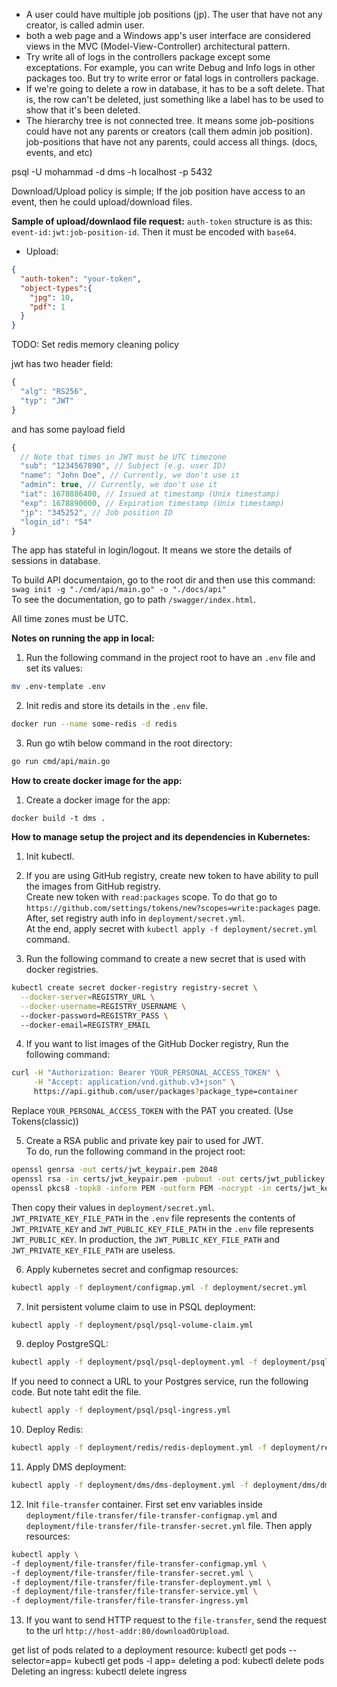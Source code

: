 - A user could have multiple job positions (jp). The user that have not any creator, is called admin user.  
- both a web page and a Windows app's user interface are considered views in the MVC (Model-View-Controller) architectural pattern.
- Try write all of logs in the controllers package except some exceptations. For example, you can write Debug and Info logs in other packages too. But try to write error or fatal logs in controllers package.
- If we're going to delete a row in database, it has to be a soft delete. That is, the row can't be deleted, just something like a label has to be used to show that it's been deleted.
- The hierarchy tree is not connected tree. It means some job-positions could have not any parents or creators (call them admin job position). job-positions that have not any parents, could access all things. (docs, events, and etc)

psql -U mohammad -d dms -h localhost -p 5432

Download/Upload policy is simple; If the job position have access to an event, then he could upload/download files.

**Sample of upload/downlaod file request:**
`auth-token` structure is as this: `event-id:jwt:job-position-id`. Then it must be encoded with `base64`.  

- Upload:  
```json
{
  "auth-token": "your-token",
  "object-types":{
    "jpg": 10,
    "pdf": 1
  }
}
```

TODO: Set redis memory cleaning policy

jwt has two header field:   
```js
{
  "alg": "RS256",
  "typ": "JWT"
}
```  
and has some payload field   
```js
{
  // Note that times in JWT must be UTC timezone
  "sub": "1234567890", // Subject (e.g. user ID)
  "name": "John Doe", // Currently, we don't use it
  "admin": true, // Currently, we don't use it
  "iat": 1678886400, // Issued at timestamp (Unix timestamp)
  "exp": 1678890000, // Expiration timestamp (Unix timestamp)
  "jp": "345252", // Job position ID
  "login_id": "54"
}
```  
The app has stateful in login/logout. It means we store the details of sessions in database.

To build API documentaion, go to the root dir and then use this command:  
`swag init -g "./cmd/api/main.go" -o "./docs/api"`  
To see the documentation, go to path `/swagger/index.html`.  

All time zones must be UTC.

**Notes on running the app in local:**
1) Run the following command in the project root to have an `.env` file and set its values:  
```sh
mv .env-template .env
```  
2) Init redis and store its details in the `.env` file.
```sh
docker run --name some-redis -d redis
```  
3) Run go wtih below command in the root directory:
```sh
go run cmd/api/main.go
```  


**How to create docker image for the app:**
1) Create a docker image for the app:  
```
docker build -t dms .
```

**How to manage setup the project and its dependencies in Kubernetes:**
1) Init kubectl.

2) If you are using GitHub registry, create new token to have ability to pull the images from GitHub registry.  
Create new token with `read:packages` scope. To do that go to `https://github.com/settings/tokens/new?scopes=write:packages` page. After, set registry auth info in `deployment/secret.yml`.   
At the end, apply secret with `kubectl apply -f deployment/secret.yml` command.  

3) Run the following command to create a new secret that is used with docker registries.
```sh
kubectl create secret docker-registry registry-secret \
  --docker-server=REGISTRY_URL \
  --docker-username=REGISTRY_USERNAME \      
  --docker-password=REGISTRY_PASS \  
  --docker-email=REGISTRY_EMAIL
```
4) If you want to list images of the GitHub Docker registry, Run the following command:
```sh
curl -H "Authorization: Bearer YOUR_PERSONAL_ACCESS_TOKEN" \
     -H "Accept: application/vnd.github.v3+json" \
     https://api.github.com/user/packages?package_type=container
```
Replace `YOUR_PERSONAL_ACCESS_TOKEN` with the PAT you created. (Use Tokens(classic))

5) Create a RSA public and private key pair to used for JWT.    
To do, run the following command in the project root:  
```sh
openssl genrsa -out certs/jwt_keypair.pem 2048
openssl rsa -in certs/jwt_keypair.pem -pubout -out certs/jwt_publickey.crt
openssl pkcs8 -topk8 -inform PEM -outform PEM -nocrypt -in certs/jwt_keypair.pem -out certs/jwt_pkcs8.key
```
Then copy their values in `deployment/secret.yml`. `JWT_PRIVATE_KEY_FILE_PATH` in the `.env` file represents the contents of `JWT_PRIVATE_KEY` and `JWT_PUBLIC_KEY_FILE_PATH` in the `.env` file represents `JWT_PUBLIC_KEY`. In production, the `JWT_PUBLIC_KEY_FILE_PATH` and `JWT_PRIVATE_KEY_FILE_PATH` are useless.  

6) Apply kubernetes secret and configmap resources:
```sh
kubectl apply -f deployment/configmap.yml -f deployment/secret.yml
```  
7) Init persistent volume claim to use in PSQL deployment:
```sh
kubectl apply -f deployment/psql/psql-volume-claim.yml
```  
9) deploy PostgreSQL:
```sh
kubectl apply -f deployment/psql/psql-deployment.yml -f deployment/psql/psql-service.yml 
```
If you need to connect a URL to your Postgres service, run the following code. But note taht edit the file.  
```sh
kubectl apply -f deployment/psql/psql-ingress.yml
```  
10) Deploy Redis:
```sh
kubectl apply -f deployment/redis/redis-deployment.yml -f deployment/redis/redis-service.yml
```  
11) Apply DMS deployment:
```sh
kubectl apply -f deployment/dms/dms-deployment.yml -f deployment/dms/dms-service.yml -f deployment/dms/dms-ingress.yml
```
12) Init `file-transfer` container. First set env variables inside `deployment/file-transfer/file-transfer-configmap.yml` and `deployment/file-transfer/file-transfer-secret.yml` file. Then apply resources:
```sh
kubectl apply \
-f deployment/file-transfer/file-transfer-configmap.yml \
-f deployment/file-transfer/file-transfer-secret.yml \
-f deployment/file-transfer/file-transfer-deployment.yml \
-f deployment/file-transfer/file-transfer-service.yml \
-f deployment/file-transfer/file-transfer-ingress.yml
```
13) If you want to send HTTP request to the `file-transfer`, send the request to the url `http://host-addr:80/downloadOrUpload`.

get list of pods related to a deployment resource:
kubectl get pods --selector=app=<app-name>
kubectl get pods -l app=<app-name>
deleting a pod:
kubectl delete pods <pod-name>
Deleting an ingress:
kubectl delete ingress <ingress-name>
